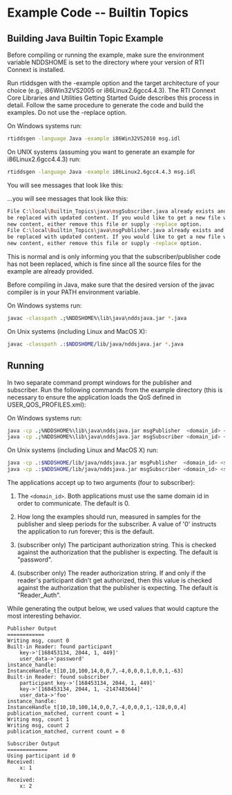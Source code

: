# Example Code -- Builtin Topics

## Building Java Builtin Topic Example

Before compiling or running the example, make sure the environment variable
NDDSHOME is set to the directory where your version of RTI Connext is installed.

Run rtiddsgen with the -example option and the target architecture of your
choice (e.g., i86Win32VS2005 or i86Linux2.6gcc4.4.3). The RTI Connext Core
Libraries and Utilities Getting Started Guide describes this process in detail.
Follow the same procedure to generate the code and build the examples. Do not
use the -replace option.

On Windows systems run:

```sh
rtiddsgen -language Java -example i86Win32VS2010 msg.idl
```

On UNIX systems (assuming you want to generate an example for
i86Linux2.6gcc4.4.3) run:

```sh
rtiddsgen -language Java -example i86Linux2.6gcc4.4.3 msg.idl
```

You will see messages that look like this:

...you will see messages that look like this:

```sh
File C:\local\Builtin_Topics\java\msgSubscriber.java already exists and will not
be replaced with updated content. If you would like to get a new file with the
new content, either remove this file or supply -replace option.
File C:\local\Builtin_Topics\java\msgPublisher.java already exists and will not
be replaced with updated content. If you would like to get a new file with the
new content, either remove this file or supply -replace option.
```

This is normal and is only informing you that the subscriber/publisher code has
not been replaced, which is fine since all the source files for the example are
already provided.

Before compiling in Java, make sure that the desired version of the javac
compiler is in your PATH environment variable.

On Windows systems run:

```sh
javac -classpath .;%NDDSHOME%\lib\java\nddsjava.jar *.java
```

On Unix systems (including Linux and MacOS X):

```sh
javac -classpath .:$NDDSHOME/lib/java/nddsjava.jar *.java
```

## Running

In two separate command prompt windows for the publisher and subscriber. Run the
following commands from the example directory (this is necessary to ensure the
application loads the QoS defined in USER_QOS_PROFILES.xml):

On Windows systems run:

```sh
java -cp .;%NDDSHOME%\lib\java\nddsjava.jar msgPublisher  <domain_id> <samples_to_send>
java -cp .;%NDDSHOME%\lib\java\nddsjava.jar msgSubscriber <domain_id> <sleep_periods> <participant_auth> <reader_auth>
```

On Unix systems (including Linux and MacOS X) run:

```sh
java -cp .:$NDDSHOME/lib/java/nddsjava.jar msgPublisher  <domain_id> <samples_to_send>
java -cp .:$NDDSHOME/lib/java/nddsjava.jar msgSubscriber <domain_id> <sleep_periods> <participant_auth> <reader_auth>
```

The applications accept up to two arguments (four to subscriber):

1.  The `<domain_id>`. Both applications must use the same domain id in order to
    communicate. The default is 0.

2.  How long the examples should run, measured in samples for the publisher and
    sleep periods for the subscriber. A value of '0' instructs the application
    to run forever; this is the default.

3.  (subscriber only) The participant authorization string. This is checked
    against the authorization that the publisher is expecting. The default is
    "password".

4.  (subscriber only) The reader authorization string. If and only if the
    reader's participant didn't get authorized, then this value is checked
    against the authorization that the publisher is expecting. The default is
    "Reader_Auth".

While generating the output below, we used values that would capture the most
interesting behavior.

```plaintext
Publisher Output
============
Writing msg, count 0
Built-in Reader: found participant
    key->'[168453134, 2044, 1, 449]'
    user_data->'password'
instance_handle: InstanceHandle_t[10,10,100,14,0,0,7,-4,0,0,0,1,0,0,1,-63]
Built-in Reader: found subscriber
    participant_key->'[168453134, 2044, 1, 449]'
    key->'[168453134, 2044, 1, -2147483644]'
    user_data->'foo'
instance_handle: InstanceHandle_t[10,10,100,14,0,0,7,-4,0,0,0,1,-128,0,0,4]
publication_matched, current count = 1
Writing msg, count 1
Writing msg, count 2
publication_matched, current count = 0

Subscriber Output
=============
Using participant id 0
Received:
    x: 1

Received:
    x: 2
```
